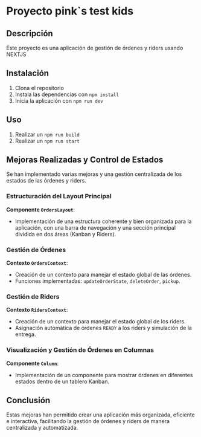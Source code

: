 # Proyecto pink`s test kids

## Descripción
Este proyecto es una aplicación de gestión de órdenes y riders usando NEXTJS

## Instalación
1. Clona el repositorio
2. Instala las dependencias con `npm install`
3. Inicia la aplicación con `npm run dev`

## Uso
1. Realizar un `npm run build`
2. Realizar un  `npm run start`

## Mejoras Realizadas y Control de Estados
Se han implementado varias mejoras y una gestión centralizada de los estados de las órdenes y riders. 

### Estructuración del Layout Principal
**Componente `OrdersLayout`**:
- Implementación de una estructura coherente y bien organizada para la aplicación, con una barra de navegación y una sección principal dividida en dos áreas (Kanban y Riders).

### Gestión de Órdenes
**Contexto `OrdersContext`**:
- Creación de un contexto para manejar el estado global de las órdenes.
- Funciones implementadas: `updateOrderState`, `deleteOrder`, `pickup`.

### Gestión de Riders
**Contexto `RidersContext`**:
- Creación de un contexto para manejar el estado global de los riders.
- Asignación automática de órdenes `READY` a los riders y simulación de la entrega.

### Visualización y Gestión de Órdenes en Columnas
**Componente `Column`**:
- Implementación de un componente para mostrar órdenes en diferentes estados dentro de un tablero Kanban.

## Conclusión
Estas mejoras han permitido crear una aplicación más organizada, eficiente e interactiva, facilitando la gestión de órdenes y riders de manera centralizada y automatizada.

